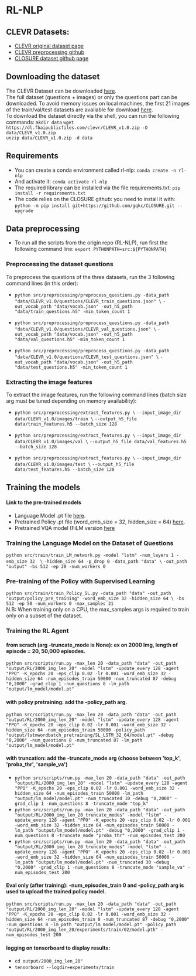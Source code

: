 # RL-NLP

## CLEVR Datasets: 
* [CLEVR original dataset page](https://cs.stanford.edu/people/jcjohns/clevr/)
* [CLEVR preprocessing github](https://github.com/facebookresearch/clevr-iep/blob/master/TRAINING.md)
* [CLOSURE dataset github page](https://github.com/rizar/CLOSURE)

## Downloading the dataset
The CLEVR Dataset can be downloaded [here](https://cs.stanford.edu/people/jcjohns/clevr/).   
The full dataset (questions + images) or only the questions part can be downloaded. 
To avoid memory issues on local machines, the first 21 images of the train/val/test datasets are available for download [here](https://drive.google.com/drive/folders/1OEy8Dfq2mO-vAiL9hFO1E_HbqC0wX4WB?usp=sharing).  
To download the dataset directly via the shell, you can run the following commands: 
`mkdir data` 
`wget https://dl.fbaipublicfiles.com/clevr/CLEVR_v1.0.zip -O data/CLEVR_v1.0.zip`  
`unzip data/CLEVR_v1.0.zip -d data`

## Requirements 
* You can create a conda environment called rl-nlp: `conda create -n rl-nlp`
* And activate it: `conda activate rl-nlp`
* The required library can be installed via the file requirements.txt: `pip install -r requirements.txt`
* The code relies on the CLOSURE github: you need to install it with: `python -m pip install git+https://github.com/gqkc/CLOSURE.git --upgrade`

## Data preprocessing
* To run all the scripts from the origin repo (RL-NLP), run first the following command line: `export PYTHONPATH=src:${PYTHONPATH}`

### Preprocessing the dataset questions
To preprocess the questions of the three datasets, run the 3 following command lines (in this order): 

* `python src/preprocessing/preprocess_questions.py -data_path "data/CLEVR_v1.0/questions/CLEVR_train_questions.json" \`
`-out_vocab_path "data/vocab.json" -out_h5_path "data/train_questions.h5" -min_token_count 1`

* `python src/preprocessing/preprocess_questions.py -data_path "data/CLEVR_v1.0/questions/CLEVR_val_questions.json" \`
`-out_vocab_path "data/vocab.json" -out_h5_path "data/val_questions.h5" -min_token_count 1`

* `python src/preprocessing/preprocess_questions.py -data_path "data/CLEVR_v1.0/questions/CLEVR_test_questions.json" \`
`-out_vocab_path "data/vocab.json" -out_h5_path "data/test_questions.h5" -min_token_count 1`

### Extracting the image features
To extract the image features, run the following command lines (batch size arg must be tuned depending on memory availability): 
* `python src/preprocessing/extract_features.py \`
  `--input_image_dir data/CLEVR_v1.0/images/train \`
  `--output_h5_file data/train_features.h5 --batch_size 128`

* `python src/preprocessing/extract_features.py \`
  `--input_image_dir data/CLEVR_v1.0/images/val \`
  `--output_h5_file data/val_features.h5 --batch_size 128`

* `python src/preprocessing/extract_features.py \`
  `--input_image_dir data/CLEVR_v1.0/images/test \`
  `--output_h5_file data/test_features.h5 --batch_size 128`

## Training the models 
#### Link to the pre-trained models 
* Language Model .pt file [here](https://drive.google.com/drive/folders/1zRT4EF8xNmilzZMYysyhCj73oQKvBLsX?usp=sharing). 
* Pretrained Policy .pt file (word_emb_size = 32, hidden_size = 64) [here](https://drive.google.com/file/d/1m_pXVQwQ41jgDUwuBvRHJ1U-GLqKRd3N/view?usp=sharing). 
* Pretrained VQA model (FiLM version [here](https://drive.google.com/file/d/15HiUyfcXcJyGdZEs-knb9EQEFGfyg4cj/view?usp=sharing)
### Training the Language Model on the Dataset of Questions
`python src/train/train_LM_network.py -model "lstm" -num_layers 1 -emb_size 32  \`
`-hidden_size 64 -p_drop 0 -data_path "data" \`
`-out_path "output" -bs 512 -ep 20 -num_workers 0`

### Pre-training of the Policy with Supervised Learning 
`python src/train/train_Policy_SL.py -data_path "data" -out_path "output/policy_pre_training" -word_emb_size 32 -hidden_size 64 \
 -bs 512 -ep 50 -num_workers 0 -max_samples 21`  
 N.B: When training only on a CPU, the max_samples args is required to train only on a subset of the dataset. 
 
### Training the RL Agent 
#### from scrach (arg -truncate_mode is None): ex on 2000 Img, length of episode = 20, 50,000 episodes. 
`python src/scripts/run.py -max_len 20 -data_path "data" -out_path "output/RL/2000_img_len_20" -model "lstm" -update_every 128 -agent "PPO" -K_epochs 20 -eps_clip 0.02 -lr 0.001 -word_emb_size 32 -hidden_size 64 -num_episodes_train 50000 -num_truncated 87 -debug "0,2000" -grad_clip 1 -num_questions 8 -lm_path "output/lm_model/model.pt"`
#### with policy pretraining: add the -policy_path arg. 
`python src/scripts/run.py -max_len 20 -data_path "data" -out_path "output/RL/2000_img_len_20" -model "lstm" -update_every 128 -agent "PPO" -K_epochs 20 -eps_clip 0.02 -lr 0.001 -word_emb_size 32 -hidden_size 64 -num_episodes_train 50000 -policy_path "output/lstmwordbatch_pretraining/SL_LSTM_32_64/model.pt" -debug "0,2000" -num_questions 8 -num_truncated 87 -lm_path "output/lm_model/model.pt"`
#### with truncation: add the -truncate_mode arg (choose between 'top_k', 'proba_thr', 'sample_va')
* `python src/scripts/run.py -max_len 20 -data_path "data" -out_path "output/RL/2000_img_len_20" -model "lstm" -update_every 128 -agent "PPO" -K_epochs 20 -eps_clip 0.02 -lr 0.001 -word_emb_size 32 -hidden_size 64 -num_episodes_train 50000 -lm_path "output/lm_model/model.pt" -num_truncated 10 -debug "0,2000" -grad_clip 1 -num_questions 8 -truncate_mode "top_k"`
* `python src/scripts/run.py -max_len 20 -data_path "data" -out_path "output/RL/2000_img_len_20_truncate_modes" -model "lstm" -update_every 128 -agent "PPO" -K_epochs 20 -eps_clip 0.02 -lr 0.001 -word_emb_size 32 -hidden_size 64 -num_episodes_train 50000 -lm_path "output/lm_model/model.pt" -debug "0,2000" -grad_clip 1 -num_questions 8 -truncate_mode "proba_thr" -num_episodes_test 200`
* `python src/scripts/run.py -max_len 20 -data_path "data" -out_path "output/RL/2000_img_len_20_truncate_modes" -model "lstm" -update_every 128 -agent "PPO" -K_epochs 20 -eps_clip 0.02 -lr 0.001 -word_emb_size 32 -hidden_size 64 -num_episodes_train 50000 -lm_path "output/lm_model/model.pt" -num_truncated 30 -debug "0,2000" -grad_clip 1 -num_questions 8 -truncate_mode "sample_va" -num_episodes_test 200`
#### Eval only (after training): -num_episodes_train 0 and -policy_path arg is used to upload the trained policy model. 
`python src/scripts/run.py -max_len 20 -data_path "data" -out_path "output/RL/2000_img_len_20" -model "lstm" -update_every 128 -agent "PPO" -K_epochs 20 -eps_clip 0.02 -lr 0.001 -word_emb_size 32 -hidden_size 64 -num_episodes_train 0 -num_truncated 87 -debug "0,2000" -num_questions 8 -lm_path "output/lm_model/model.pt" -policy_path "output/RL/2000_img_len_20/experiments/train/02/model.pth" -num_episodes_test 200`

#### logging on tensorboard to display results: 
* `cd output/2000_img_len_20"`
* `tensorboard --logdir=experiments/train`

